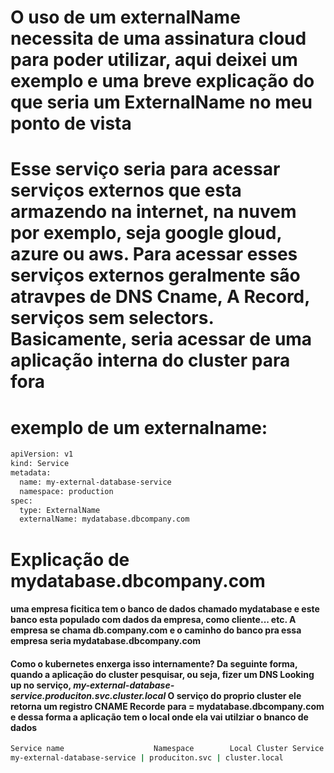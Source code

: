 # O uso de um externalName necessita de uma assinatura cloud para poder utilizar, aqui deixei um exemplo e uma breve explicação do que seria um ExternalName no meu ponto de vista

# Esse serviço seria para acessar serviços externos que esta armazendo na internet, na nuvem por exemplo, seja google gloud, azure ou aws. Para acessar esses serviços externos geralmente são atravpes de DNS Cname, A Record, serviços sem selectors. Basicamente, seria acessar de uma aplicação interna do cluster para fora

# exemplo de um externalname:

```bash
apiVersion: v1
kind: Service
metadata:
  name: my-external-database-service
  namespace: production
spec: 
  type: ExternalName 
  externalName: mydatabase.dbcompany.com
```

# Explicação de mydatabase.dbcompany.com

#### uma empresa ficitica tem o banco de dados chamado mydatabase e este banco esta populado com dados da empresa, como cliente... etc. A empresa se chama db.company.com e o caminho do banco pra essa empresa seria mydatabase.dbcompany.com 

#### Como o kubernetes enxerga isso internamente?  Da seguinte forma, quando a aplicação do cluster pesquisar, ou seja, fizer um DNS Looking up no serviço, *my-external-database-service.produciton.svc.cluster.local* O serviço do proprio cluster ele retorna  um  registro CNAME Recorde para = mydatabase.dbcompany.com e dessa forma a aplicação tem o local onde ela vai utilziar o bnanco de dados

```bash
Service name                    Namespace        Local Cluster Service 
my-external-database-service | produciton.svc | cluster.local
```